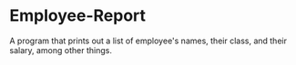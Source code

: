 # Employee-Report
A program that prints out a list of employee's names, their class, and their salary, among other things.
